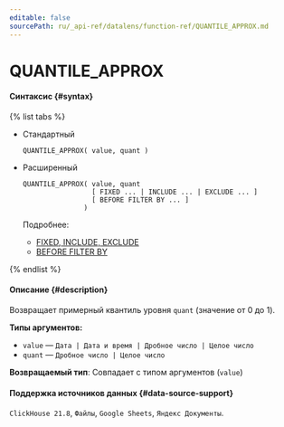 ```yaml
---
editable: false
sourcePath: ru/_api-ref/datalens/function-ref/QUANTILE_APPROX.md
---
```


# QUANTILE_APPROX



#### Синтаксис {#syntax}

{% list tabs %}

- Стандартный

  ```
  QUANTILE_APPROX( value, quant )
  ```

- Расширенный

  ```
  QUANTILE_APPROX( value, quant
                   [ FIXED ... | INCLUDE ... | EXCLUDE ... ]
                   [ BEFORE FILTER BY ... ]
                 )
  ```

  Подробнее:
  - [FIXED, INCLUDE, EXCLUDE](aggregation-functions.md#syntax-lod)
  - [BEFORE FILTER BY](aggregation-functions.md#syntax-before-filter-by)

{% endlist %}

#### Описание {#description}
Возвращает примерный квантиль уровня `quant` (значение от 0 до 1).

**Типы аргументов:**
- `value` — `Дата | Дата и время | Дробное число | Целое число`
- `quant` — `Дробное число | Целое число`


**Возвращаемый тип**: Совпадает с типом аргументов (`value`)

#### Поддержка источников данных {#data-source-support}

`ClickHouse 21.8`, `Файлы`, `Google Sheets`, `Яндекс Документы`.
